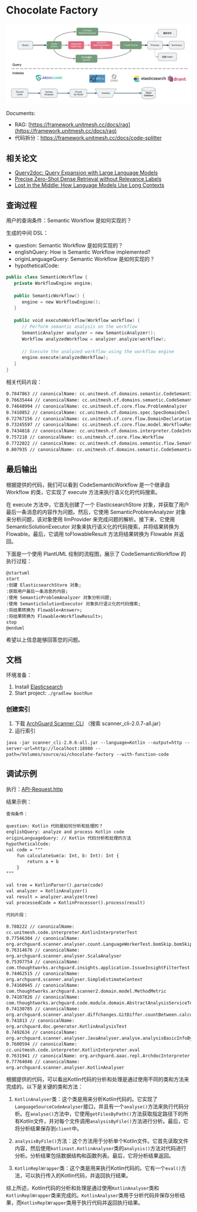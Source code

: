 # Chocolate Factory

![Query && Indexing](docs/query-indexing.png)

Documents:

- RAG: [https://framework.unitmesh.cc/docs/rag](https://framework.unitmesh.cc/docs/rag)
- 代码拆分：https://framework.unitmesh.cc/docs/code-splitter

## 相关论文

- [Query2doc: Query Expansion with Large Language Models](https://arxiv.org/abs/2303.07678)
- [Precise Zero-Shot Dense Retrieval without Relevance Labels](https://arxiv.org/abs/2212.10496)
- [Lost in the Middle: How Language Models Use Long Contexts](https://arxiv.org/abs/2307.03172)

## 查询过程

用户的查询条件：Semantic Workflow 是如何实现的？

生成的中间 DSL：

- question: Semantic Workflow 是如何实现的？
- englishQuery: How is Semantic Workflow implemented?
- originLanguageQuery: Semantic Workflow 是如何实现的？
- hypotheticalCode:
```kotlin
public class SemanticWorkflow {
   private WorkflowEngine engine;
   
   public SemanticWorkflow() {
      engine = new WorkflowEngine();
   }
   
   public void executeWorkflow(Workflow workflow) {
      // Perform semantic analysis on the workflow
      SemanticAnalyzer analyzer = new SemanticAnalyzer();
      Workflow analyzedWorkflow = analyzer.analyze(workflow);
      
      // Execute the analyzed workflow using the workflow engine
      engine.execute(analyzedWorkflow);
   }
}
```

相关代码片段：

```bash
0.7847863 // canonicalName: cc.unitmesh.cf.domains.semantic.CodeSemanticWorkflowTest
0.76635444 // canonicalName: cc.unitmesh.cf.domains.semantic.CodeSemanticDecl
0.74648994 // canonicalName: cc.unitmesh.cf.core.flow.ProblemAnalyzer
0.7410852 // canonicalName: cc.unitmesh.cf.domains.spec.SpecDomainDecl
0.72767156 // canonicalName: cc.unitmesh.cf.core.flow.DomainDeclaration
0.73245597 // canonicalName: cc.unitmesh.cf.core.flow.model.WorkflowResult
0.7434818 // canonicalName: cc.unitmesh.cf.domains.interpreter.CodeInterpreterWorkflow.execute
0.757218 // canonicalName: cc.unitmesh.cf.core.flow.Workflow
0.7722022 // canonicalName: cc.unitmesh.cf.domains.semantic.flow.SemanticProblemAnalyzer
0.807935 // canonicalName: cc.unitmesh.cf.domains.semantic.CodeSemanticWorkflow.execute
```

## 最后输出

根据提供的代码，我们可以看到 CodeSemanticWorkflow 是一个继承自 Workflow 的类，它实现了 execute 方法来执行语义化的代码搜索。

在 execute 方法中，它首先创建了一个 ElasticsearchStore 对象，并获取了用户最后一条消息的内容作为问题。然后，它使用 SemanticProblemAnalyzer
对象来分析问题，该对象使用 llmProvider 来完成问题的解析。接下来，它使用 SemanticSolutionExecutor 对象来执行语义化的代码搜索，并将结果转换为
Flowable<Answer>。最后，它调用 toFlowableResult 方法将结果转换为 Flowable<WorkflowResult> 并返回。

下面是一个使用 PlantUML 绘制的流程图，展示了 CodeSemanticWorkflow 的执行过程：

```plantuml
@startuml
start
:创建 ElasticsearchStore 对象;
:获取用户最后一条消息的内容;
:使用 SemanticProblemAnalyzer 对象分析问题;
:使用 SemanticSolutionExecutor 对象执行语义化的代码搜索;
:将结果转换为 Flowable<Answer>;
:将结果转换为 Flowable<WorkflowResult>;
stop
@enduml
```

希望以上信息能够回答您的问题。

## 文档

环境准备：

1. Install [Elasticsearch](https://www.elastic.co/guide/en/elasticsearch/reference/current/install-elasticsearch.html)
2. Start project: `./gradlew bootRun`

### 创建索引

1. 下载 [ArchGuard Scanner CLI](https://github.com/archguard/archguard/releases) （搜索  scanner_cli-2.0.7-all.jar）
2. 运行索引

```
java -jar scanner_cli-2.0.6-all.jar --language=Kotlin --output=http --server-url=http://localhost:18080 --
path=/Volumes/source/ai/chocolate-factory --with-function-code
```

## 调试示例

执行：[API-Request.http](./API-Request.http)

结果示例：


```debug
查询条件：

question: Kotlin 代码是如何分析和处理的？
englishQuery: analyze and process Kotlin code
originLanguageQuery: // Kotlin 代码分析和处理的方法
hypotheticalCode:
val code = """
    fun calculateSum(a: Int, b: Int): Int {
        return a + b
    }
"""

val tree = KotlinParser().parse(code)
val analyzer = KotlinAnalyzer()
val result = analyzer.analyze(tree)
val processedCode = KotlinProcessor().process(result)

代码片段：

0.788222 // canonicalName: cc.unitmesh.code.interpreter.KotlinInterpreterTest
0.77546304 // canonicalName: org.archguard.scanner.analyser.count.LanguageWorkerTest.bomSkip.bomSkip2.checkComplexity.checkComplexity2.processByFileFromResource.processKotlinDemo.languageServiceFile
0.76314676 // canonicalName: org.archguard.scanner.analyser.ScalaAnalyser
0.75397754 // canonicalName: com.thoughtworks.archguard.insights.application.IssueInsightFilterTest
0.74462515 // canonicalName: org.archguard.scanner.analyser.SimpleEstimateContext
0.74160945 // canonicalName: com.thoughtworks.archguard.scanner2.domain.model.MethodMetric
0.74107826 // canonicalName: com.thoughtworks.archguard.code.module.domain.AbstractAnalysisServiceTest.setUp.should_calculate_package_abstract_ratio
0.74130785 // canonicalName: org.archguard.scanner.analyser.diffchanges.GitDiffer.countBetween.calculateChange
0.741813 // canonicalName: org.archguard.doc.generator.KotlinAnalysisTest
0.7492634 // canonicalName: org.archguard.scanner.analyser.JavaAnalyser.analyse.analysisBasicInfoByFile
0.7600594 // canonicalName: cc.unitmesh.code.interpreter.KotlinInterpreter.eval
0.7631941 // canonicalName: org.archguard.aaac.repl.ArchdocInterpreter
0.77764046 // canonicalName: org.archguard.scanner.analyser.KotlinAnalyser

```
根据提供的代码，可以看出Kotlin代码的分析和处理是通过使用不同的类和方法来完成的。以下是关键的类和方法：

1. `KotlinAnalyser`类：这个类是用来分析Kotlin代码的。它实现了`LanguageSourceCodeAnalyser`接口，并且有一个`analyse()`方法来执行代码分析。在`analyse()`方法中，它使用`getFilesByPath()`方法获取指定路径下的所有Kotlin文件，并对每个文件调用`analysisByFile()`方法进行分析。最后，它将分析结果保存到`client`中。

2. `analysisByFile()`方法：这个方法用于分析单个Kotlin文件。它首先读取文件内容，然后使用`kotlinast.KotlinAnalyser`类的`analysis()`方法对代码进行分析。分析结果包括数据结构和函数列表。最后，它将分析结果返回。

3. `KotlinReplWrapper`类：这个类是用来执行Kotlin代码的。它有一个`eval()`方法，可以执行传入的Kotlin代码，并返回执行结果。

综上所述，Kotlin代码的分析和处理是通过使用`KotlinAnalyser`类和`KotlinReplWrapper`类来完成的。`KotlinAnalyser`类用于分析代码并保存分析结果，而`KotlinReplWrapper`类用于执行代码并返回执行结果。

